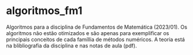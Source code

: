 # algoritmos_fm1
Algoritmos para a disciplina de Fundamentos de Matemática (2023/01). Os algoritmos não estão otimizados e são apenas para exemplificar os principais conceitos de cada famíllia de métodos numéricos. A teoria está na blibliografia da disciplina e nas notas de aula (pdf).
